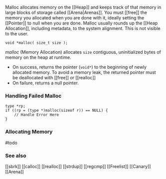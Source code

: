 Malloc allocates memory on the [[Heap]] and keeps track of that memory in large blocks of storage called [[Arena|Arenas]]. You must [[free]] the memory you allocated when you are done with it, ideally setting the [[Pointer]] to null when you are done. Malloc usually rounds up the [[Heap Allocation]], including metadata, to the system alignment. This is not visible to the user.
```
void *malloc( size_t size );
```

*malloc* (Memory Allocation) allocates `size` contiguous, uninitialized bytes of memory on the heap at runtime. 
* On success, returns the pointer (`void*`) to the beginning of newly allocated memory. To avoid a memory leak, the returned pointer must be deallocated with [[free]] or [[realloc]]
* On failure, returns a null pointer.
### Handling Failed Malloc
```
type *rp;
if ((rp = (type *)malloc(sizeof r)) == NULL) {
	// Handle Error Here
}
```

### Allocating Memory
#todo

### See also
[[sbrk]]
[[calloc]]
[[realloc]]
[[strdup]]
[[regcmp]]
[[Freelist]]
[[Canary]]
[[Arena]]